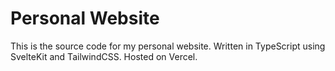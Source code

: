 # Personal Website

This is the source code for my personal website. Written in TypeScript using SvelteKit and TailwindCSS. Hosted on Vercel.
